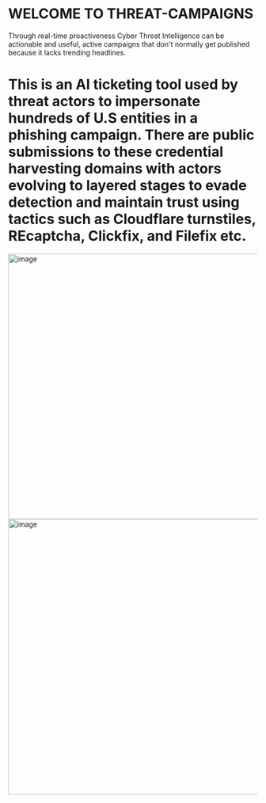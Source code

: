 # WELCOME TO THREAT-CAMPAIGNS
Through real-time proactiveness Cyber Threat Intelligence can be actionable and useful, active campaigns that don't normally get published because it lacks trending headlines. 
# This is an AI ticketing tool used by threat actors to impersonate hundreds of U.S entities in a phishing campaign. There are public submissions to these credential harvesting domains with actors evolving to layered stages to evade detection and maintain trust using tactics such as Cloudflare turnstiles, REcaptcha, Clickfix, and Filefix etc.
<img width="794" height="536" alt="image" src="https://github.com/user-attachments/assets/0e1854fc-2a7c-40ec-b0c5-343f2651f599" />
<img width="1010" height="557" alt="image" src="https://github.com/user-attachments/assets/8d27183d-df6c-48a9-b167-d52da990fc60" />
